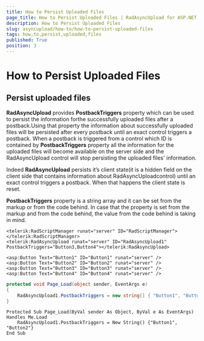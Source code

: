 ```yaml
---
title: How to Persist Uploaded Files
page_title: How to Persist Uploaded Files | RadAsyncUpload for ASP.NET AJAX Documentation
description: How to Persist Uploaded Files
slug: asyncupload/how-to/how-to-persist-uploaded-files
tags: how,to,persist,uploaded,files
published: True
position: 3
---
```


# How to Persist Uploaded Files

## Persist uploaded files

**RadAsyncUpload** provides **PostbackTriggers** property which can be used to persist the information forthe successfully uploaded files after a postback.Using that property the information about successfully uploaded files will be persisted after every postback until an exact control triggers a postback. When a postback is triggered from a control which ID is contained by **PostbackTriggers** property all the information for the uploaded files will become available on the server side and the RadAsyncUpload control will stop persisting the uploaded files' information.

Indeed **RadAsyncUpload** persists it’s client state(it is a hidden field on the client side that contains information about RadAsyncUploadcontrol) until an exact control triggers a postback. When that happens the client state is reset.

**PostbackTriggers** property is a string array and it can be set from the markup or from the code behind. In case that the property is set from the markup and from the code behind, the value from the code behind is taking in mind.

````ASPNET
<telerik:RadScriptManager runat="server" ID="RadScriptManager"></telerik:RadScriptManager>         
<telerik:RadAsyncUpload runat="server" ID="RadAsyncUpload1" PostbackTriggers="Button3,Button4"></telerik:RadAsyncUpload>

<asp:Button Text="Button1" ID="Button1" runat="server" />
<asp:Button Text="Button2" ID="Button2" runat="server" />
<asp:Button Text="Button3" ID="Button3" runat="server" />
<asp:Button Text="Button4" ID="Button4" runat="server" />
````

````C#
protected void Page_Load(object sender, EventArgs e)
{
    RadAsyncUpload1.PostbackTriggers = new string[] { "Button1", "Button2" };
}
````
````VB.NET
Protected Sub Page_Load(ByVal sender As Object, ByVal e As EventArgs) Handles Me.Load
    RadAsyncUpload1.PostbackTriggers = New String() {"Button1", "Button2"}
End Sub
````

